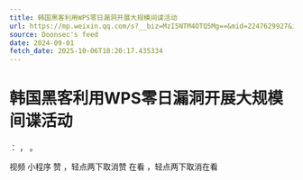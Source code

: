 ```yaml
---
title: 韩国黑客利用WPS零日漏洞开展大规模间谍活动
url: https://mp.weixin.qq.com/s?__biz=MzI5NTM4OTQ5Mg==&mid=2247629927&idx=2&sn=4701e168bb3160b5e6971e25b9050e99
source: Doonsec's feed
date: 2024-09-01
fetch_date: 2025-10-06T18:20:17.435334
---
```


# 韩国黑客利用WPS零日漏洞开展大规模间谍活动

：
，
。

视频
小程序
赞
，轻点两下取消赞
在看
，轻点两下取消在看